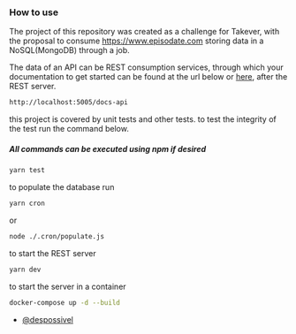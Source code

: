 ### How to use
The project of this repository was created as a challenge for Takever,
with the proposal to consume https://www.episodate.com storing data in
a NoSQL(MongoDB) through a job.

The data of an API can be REST consumption services, through
which your documentation to get started can be found at the url below or [here](https://takever-charllege.herokuapp.com/docs-api), after the REST server.

```bash
http://localhost:5005/docs-api
```

this project is covered by unit tests and other tests.
to test the integrity of the test run the command below.

##### All commands can be executed using npm if desired

```bash
yarn test
```

to populate the database run

```bash
yarn cron 
```
or 
```bash
node ./.cron/populate.js
```

to start the REST server
```bash
yarn dev
```

to start the server in a container
```bash
docker-compose up -d --build
```



- [@despossivel](https://www.linkedin.com/in/despossivel/)